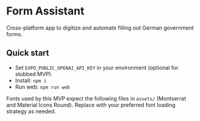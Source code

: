 # Form Assistant

Cross-platform app to digitize and automate filling out German government forms.

## Quick start

- Set `EXPO_PUBLIC_OPENAI_API_KEY` in your environment (optional for stubbed MVP).
- Install: `npm i`
- Run web: `npm run web`

Fonts used by this MVP expect the following files in `assets/` (Montserrat and Material Icons Round). Replace with your preferred font loading strategy as needed.
